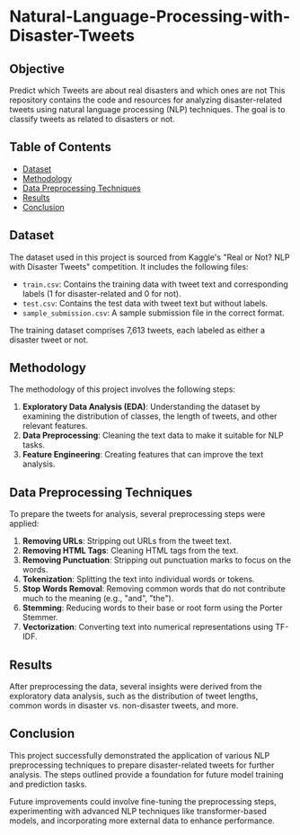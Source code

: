 # Natural-Language-Processing-with-Disaster-Tweets
## Objective
Predict which Tweets are about real disasters and which ones are not
This repository contains the code and resources for analyzing disaster-related tweets using natural language processing (NLP) techniques. The goal is to classify tweets as related to disasters or not.

## Table of Contents

- [Dataset](#dataset)
- [Methodology](#methodology)
- [Data Preprocessing Techniques](#data-preprocessing-techniques)
- [Results](#results)
- [Conclusion](#conclusion)

## Dataset

The dataset used in this project is sourced from Kaggle's "Real or Not? NLP with Disaster Tweets" competition. It includes the following files:

- `train.csv`: Contains the training data with tweet text and corresponding labels (1 for disaster-related and 0 for not).
- `test.csv`: Contains the test data with tweet text but without labels.
- `sample_submission.csv`: A sample submission file in the correct format.

The training dataset comprises 7,613 tweets, each labeled as either a disaster tweet or not.

## Methodology

The methodology of this project involves the following steps:

1. **Exploratory Data Analysis (EDA)**: Understanding the dataset by examining the distribution of classes, the length of tweets, and other relevant features.
2. **Data Preprocessing**: Cleaning the text data to make it suitable for NLP tasks.
3. **Feature Engineering**: Creating features that can improve the text analysis.

## Data Preprocessing Techniques

To prepare the tweets for analysis, several preprocessing steps were applied:

1. **Removing URLs**: Stripping out URLs from the tweet text.
2. **Removing HTML Tags**: Cleaning HTML tags from the text.
3. **Removing Punctuation**: Stripping out punctuation marks to focus on the words.
4. **Tokenization**: Splitting the text into individual words or tokens.
5. **Stop Words Removal**: Removing common words that do not contribute much to the meaning (e.g., "and", "the").
6. **Stemming**: Reducing words to their base or root form using the Porter Stemmer.
7. **Vectorization**: Converting text into numerical representations using TF-IDF.

## Results

After preprocessing the data, several insights were derived from the exploratory data analysis, such as the distribution of tweet lengths, common words in disaster vs. non-disaster tweets, and more.

## Conclusion

This project successfully demonstrated the application of various NLP preprocessing techniques to prepare disaster-related tweets for further analysis. The steps outlined provide a foundation for future model training and prediction tasks.

Future improvements could involve fine-tuning the preprocessing steps, experimenting with advanced NLP techniques like transformer-based models, and incorporating more external data to enhance performance.
